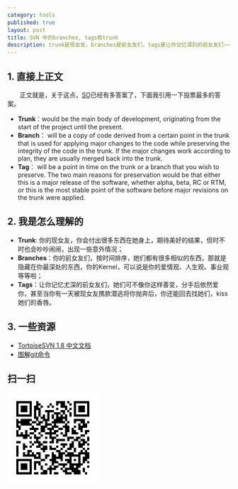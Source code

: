 ```yaml
---
category: tools
published: true
layout: post
title: SVN 中的branches, tags和trunk
description: trunk是现女友，branches是前女友们，tags是让你记忆深刻的前女友们~~~
---  
```



##  1. 直接上正文  

　　正文就是，关于这点，[SO](http://stackoverflow.com/questions/16142/what-do-branch-tag-and-trunk-mean-in-subversion-repositories)已经有多答案了，下面我引用一下投票最多的答案。  

- **Trunk**：would be the main body of development, originating from the start of the project until the present.
- **Branch**： will be a copy of code derived from a certain point in the trunk that is used for applying major changes to the code while preserving the integrity of the code in the trunk. If the major changes work according to plan, they are usually merged back into the trunk.
- **Tag**： will be a point in time on the trunk or a branch that you wish to preserve. The two main reasons for preservation would be that either this is a major release of the software, whether alpha, beta, RC or RTM, or this is the most stable point of the software before major revisions on the trunk were applied.


##  2. 我是怎么理解的  

- **Trunk**: 你的现女友，你会付出很多东西在她身上，期待美好的结果，但时不时也会吵吵闹闹，出现一些意外情况；
- **Branches**：你的前女友们，按时间排序，她们都有很多相似的东西，那就是隐藏在你最深处的东西，你的Kernel，可以说是你的爱情观、人生观、事业观等等啦；
- **Tags**：让你记忆尤深的前女友们，她们可不像你这样善变，分手后依然爱你，甚至当你有一天被现女友携款潜逃将你抛弃后，你还能回去找她们，kiss她们的香唇。  

##  3. 一些资源 
- [TortoiseSVN 1.8 中文文档](http://tortoisesvn.net/docs/release/TortoiseSVN_zh_CN/index.html)  
- [图解git命令](http://marklodato.github.io/visual-git-guide/index-zh-cn.html)



## 扫一扫     

![2014-11-14-svn-branch-trunk-tags.md](../../images/share/2014-11-14-svn-branch-trunk-tags.md.jpg)